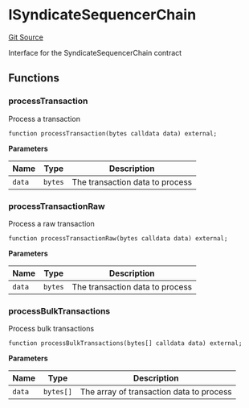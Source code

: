 # ISyndicateSequencerChain
[Git Source](https://github.com/SyndicateProtocol/syndicate-appchains/blob/7027a63d41514909f85c2d3245a5d979fd2c367a/src/interfaces/ISyndicateSequencerChain.sol)

Interface for the SyndicateSequencerChain contract


## Functions
### processTransaction

Process a transaction


```solidity
function processTransaction(bytes calldata data) external;
```
**Parameters**

|Name|Type|Description|
|----|----|-----------|
|`data`|`bytes`|The transaction data to process|


### processTransactionRaw

Process a raw transaction


```solidity
function processTransactionRaw(bytes calldata data) external;
```
**Parameters**

|Name|Type|Description|
|----|----|-----------|
|`data`|`bytes`|The transaction data to process|


### processBulkTransactions

Process bulk transactions


```solidity
function processBulkTransactions(bytes[] calldata data) external;
```
**Parameters**

|Name|Type|Description|
|----|----|-----------|
|`data`|`bytes[]`|The array of transaction data to process|


